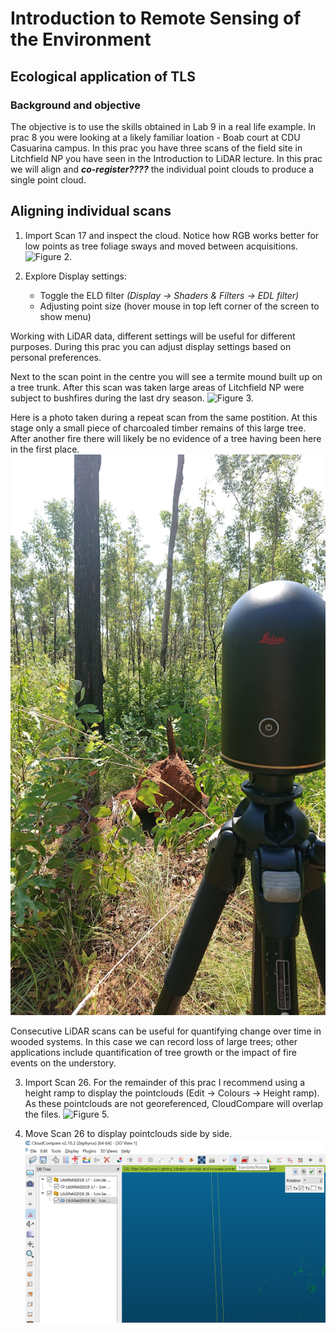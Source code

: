 # Introduction to Remote Sensing of the Environment

## Ecological application of TLS

### Background and objective
The objective is to use the skills obtained in Lab 9 in a real life example. In prac 8 you were looking at a likely familiar loation - Boab court at CDU Casuarina campus. In this prac you have three scans of the field site in Litchfield NP you have seen in the Introduction to LiDAR lecture. In this prac we will align and ***co-register????*** the individual point clouds to produce a single point cloud.

## Aligning individual scans
1. Import Scan 17 and inspect the cloud. Notice how RGB works better for low points as tree foliage sways and moved between acquisitions.
![Figure 2.](screenshots/Display_settings.png)

2. Explore Display settings: 
   * Toggle the ELD filter *(Display -> Shaders & Filters -> EDL filter)*
   * Adjusting point size (hover mouse in top left corner of the screen to show menu)

Working with LiDAR data, different settings will be useful for different purposes. During this prac you can adjust display settings based on personal preferences.

Next to the scan point in the centre you will see a termite mound built up on a tree trunk. After this scan was taken large areas of Litchfield NP were subject to bushfires during the last dry season. 
![Figure 3.](screenshots/Termite_mound.png)

Here is a photo taken during a repeat scan from the same postition. At this stage only a small piece of charcoaled timber remains of this large tree. After another fire there will likely be no evidence of a tree having been here in the first place.
![Figure 4.](screenshots/Termite_mound2.jpg)

Consecutive LiDAR scans can be useful for quantifying change over time in wooded systems. In this case we can record loss of large trees; other applications include quantification of tree growth or the impact of fire events on the understory.

3. Import Scan 26. For the remainder of this prac I recommend using a height ramp to display the pointclouds (Edit -> Colours -> Height ramp). As these pointclouds are not georeferenced, CloudCompare will overlap the files.
![Figure 5.](screenshots/Overlap.png)

4. Move Scan 26 to display pointclouds side by side.
![Figure 6.](screenshots/Rotate_tool.png)
